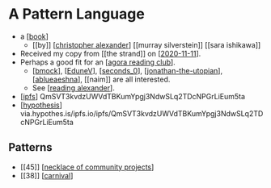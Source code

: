 # A Pattern Language

- a [[book]]
  - [[by]] [[christopher alexander]] [[murray silverstein]] [[sara ishikawa]]
- Received my copy from [[the strand]] on [[2020-11-11]].
- Perhaps a good fit for an [[agora reading club]].
  - [[bmock]], [[EduneV]], [[seconds_0]], [[jonathan-the-utopian]], [[ablueaeshna]], [[naim]] are all interested.
  - See [[reading alexander]].
- [[ipfs]] QmSVT3kvdzUWVdTBKumYpgj3NdwSLq2TDcNPGrLiEum5ta
- [[hypothesis]] via.hypothes.is/ipfs.io/ipfs/QmSVT3kvdzUWVdTBKumYpgj3NdwSLq2TDcNPGrLiEum5ta

## Patterns
- [[45]] [[necklace of community projects]]
- [[38]] [[carnival]]

[//begin]: # "Autogenerated link references for markdown compatibility"
[book]: book "Book"
[christopher alexander]: christopher-alexander "Christopher Alexander"
[2020-11-11]: journal/2020-11-11 "2020-11-11"
[agora reading club]: agora-reading-club "Agora Reading Club"
[bmock]: bmock "Bmock"
[EduneV]: edunev "EduneV"
[seconds_0]: seconds_0 "Seconds_0"
[jonathan-the-utopian]: jonathan-the-utopian "Jonathan the Utopian"
[ablueaeshna]: ablueaeshna "Ablueaeshna"
[reading alexander]: reading-alexander "Reading Alexander"
[ipfs]: ipfs "Ipfs"
[hypothesis]: hypothesis "Hypothesis"
[necklace of community projects]: necklace-of-community-projects "Necklace of Community Projects"
[carnival]: carnival "Carnival"
[//end]: # "Autogenerated link references"